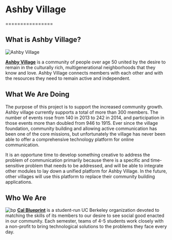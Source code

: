 # Ashby Village
================

What is Ashby Village?
----
![Ashby Village](http://s3.amazonaws.com/ClubExpressClubFiles/748044/graphics/AVlogocolor-web.png "Ashby Village Banner" )

**[Ashby Village](http://www.ashbyvillage.org/)** is a community of people over age 50 united by the desire to remain in the culturally rich, multigenerational neighborhoods that they know and love. Ashby Village connects members with each other and with the resources they need to remain active and independent.

What We Are Doing
----
The purpose of this project is to support the increased community growth. Ashby village currently supports a total of more than 300 members. The number of events rose from 140 in 2013 to 242 in 2014, and participation in those events more than doubled from 946 to 1915. Ever since the village foundation, community building and allowing active communication has been one of the core missions, but unfortunately the village has never been able to offer a comprehensive technology platform for online communication.

It is an opportune time to develop something creative to address the problem of communication primarily because there is a specific and time-sensitive problem that needs to be addressed, and will be able to integrate other modules to lay down a unified platform for Ashby Village. In the future, other villages will use this platform to replace their community building applications. 


Who We Are
----------
![bp](https://raw.githubusercontent.com/calblueprint/calblueprint.org.old/master/app/assets/images/banner-facebook.png "BP Banner")
**[Cal Blueprint](http://www.calblueprint.org/)** is a student-run UC Berkeley organization devoted to matching the skills of its members to our desire to see social good enacted in our community. Each semester, teams of 4-5 students work closely with a non-profit to bring technological solutions to the problems they face every day.
